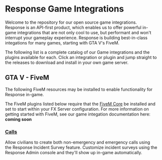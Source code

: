 # Response Game Integrations

Welcome to the repository for our open source game integrations. Response is an API-first product, which enables us to offer powerful in-game integrations that are not only cool to use, but performant and won't interrupt your gameplay experience. Response is building best-in-class integations for many games, starting with GTA V's FiveM.

The following list is a complete catalog of our Game integrations and the plugins available for each. Click an integration or plugin and jump straight to the releases to download and install in your own game server.

## GTA V - FiveM

The following FiveM resources may be installed to enable functionality for Response in-game.

The FiveM plugins listed below require that the [FiveM Core](https://github.com/responserms-games/fivem) be installed and set to start within your FX Server configuration. For more information on getting started with FiveM, see our game integation documentation here: **coming soon**

### [Calls](https://github.com/responserms-games/fivem-calls/releases/latest)

Allow civilians to create both non-emergency and emergency calls using the Response Incident Survey feature. Customize incident surveys using the Response Admin console and they'll show up in-game automatically.

